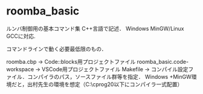 # roomba_basic
ルンバ制御用の基本コマンド集
C++言語で記述．
Windows MinGW/Linux GCCに対応.

コマンドラインで動く必要最低限のもの．

roomba.cbp → Code::blocks用プロジェクトファイル
roomba_basic.code-workspace → VSCode用プロジェクトファイル
Makefile → コンパイル設定ファイル．コンパイラのパス，ソースファイル群等を指定．
Windows +MinGW環境だと，出村先生の環境を想定（C:\cprog20以下にコンパイラ一式配置）

